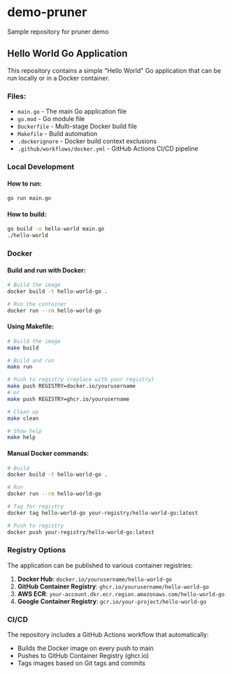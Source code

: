 # demo-pruner
Sample repository for pruner demo

## Hello World Go Application

This repository contains a simple "Hello World" Go application that can be run locally or in a Docker container.

### Files:
- `main.go` - The main Go application file
- `go.mod` - Go module file
- `Dockerfile` - Multi-stage Docker build file
- `Makefile` - Build automation
- `.dockerignore` - Docker build context exclusions
- `.github/workflows/docker.yml` - GitHub Actions CI/CD pipeline

### Local Development

#### How to run:
```bash
go run main.go
```

#### How to build:
```bash
go build -o hello-world main.go
./hello-world
```

### Docker

#### Build and run with Docker:
```bash
# Build the image
docker build -t hello-world-go .

# Run the container
docker run --rm hello-world-go
```

#### Using Makefile:
```bash
# Build the image
make build

# Build and run
make run

# Push to registry (replace with your registry)
make push REGISTRY=docker.io/yourusername
# or
make push REGISTRY=ghcr.io/yourusername

# Clean up
make clean

# Show help
make help
```

#### Manual Docker commands:
```bash
# Build
docker build -t hello-world-go .

# Run
docker run --rm hello-world-go

# Tag for registry
docker tag hello-world-go your-registry/hello-world-go:latest

# Push to registry
docker push your-registry/hello-world-go:latest
```

### Registry Options

The application can be published to various container registries:

1. **Docker Hub**: `docker.io/yourusername/hello-world-go`
2. **GitHub Container Registry**: `ghcr.io/yourusername/hello-world-go`
3. **AWS ECR**: `your-account.dkr.ecr.region.amazonaws.com/hello-world-go`
4. **Google Container Registry**: `gcr.io/your-project/hello-world-go`

### CI/CD

The repository includes a GitHub Actions workflow that automatically:
- Builds the Docker image on every push to main
- Pushes to GitHub Container Registry (ghcr.io)
- Tags images based on Git tags and commits
